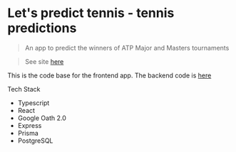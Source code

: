 # Let's predict tennis - tennis predictions 

> An app to predict the winners of ATP Major and Masters tournaments

> See site [here](https://letspredicttennis.com/)

This is the code base for the frontend app. The backend code is [here](https://github.com/mbesio/tennis-bracket-be)

Tech Stack
- Typescript
- React
- Google Oath 2.0
- Express
- Prisma
- PostgreSQL
